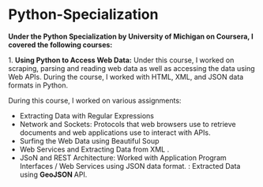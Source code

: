 # Python-Specialization

<p><b> Under the Python Specialization by University of Michigan on Coursera, I covered the following courses:</b></p>

<p>1. <b>Using Python to Access Web Data:</b> Under this course, I worked on scraping, parsing and reading web data as well as accessing the data using Web APIs. During the course, I worked with HTML, XML, and JSON data formats in Python. </p>
<p> During this course, I worked on various assignments:</p>
<ul>
  <li> Extracting Data with Regular Expressions </li>
  <li> Network and Sockets: Protocols that web browsers use to retrieve documents and web applications use to interact with APIs. </li>
  <li> Surfing the Web Data using Beautiful Soup </li>
  <li> Web Services and Extracting Data from XML . </li>
  <li> JSoN and REST Architecture: Worked with Application Program Interfaces / Web Services using JSON data format. : Extracted Data using <b>GeoJSON </b> API. </li>
  
  </ul>
